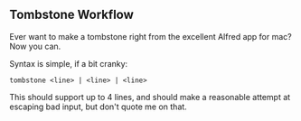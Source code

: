 ## Tombstone Workflow

Ever want to make a tombstone right from the excellent Alfred app for mac? Now you can.

Syntax is simple, if a bit cranky:

```
tombstone <line> | <line> | <line>
```

This should support up to 4 lines, and should make a reasonable attempt at escaping bad input, but don't quote me on that.


